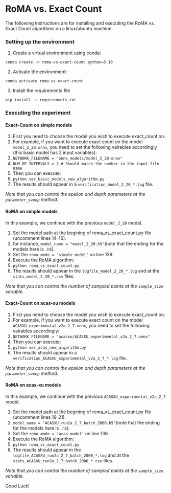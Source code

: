 # RoMA vs. Exact Count

The following instructions are for installing and executing the RoMA vs. Exact Count algorithms on a linux/ubuntu machine.

### Setting up the environment

1. Create a virtual environment using conda:

`conda create -n roma-vs-exact-count python=3.10`

2. Activate the environment:

`conda activate roma-vs-exact-count`

3. Install the requirements file

`pip install -r requirements.txt`

### Executing the experiment

#### Exact-Count on simple models

 1. First you need to choose the model you wish to execute exact_count on.
 2. For example, if you want to execute exact count on the model `model_2_20.onnx`, you need to set the following vairables accordingly (this basic model has 2 input variables):
 3. `NETWORK_FILENAME = "onnx_models/model_2_20.onnx"`
 4. `NUM_OF_INTERVALS = 2 # Should match the number in the input_file name` 
 5. Then you can execute: 
 6. `python ver_basic_models_new_algorithm.py`
 7. The results should appear in a `verification_model_2_20_*.log` file.

*Note that you can control the epsilon and depth parameters at the `parameter_sweep` method.* 

#### RoMA on simple models

In this example, we continue with the previous `model_2_20` model.

 1. Set the model path at the begining of roma_vs_exact_count.py file (uncomment lines 14-16).
 2. for instance, `model_name = "model_2_20.h5"`(note that the ending for the models here is `.h5`).
 3. Set the `roma_mode = 'simple_model'` on line 136.
 4. Execute the RoMA algorithm:
 5. `python roma_vs_exact_count.py`
 6. The results should appear in the `logfile_model_2_20_*.log` and at the `stats_model_2_20_*.csv` files.

*Note that you can control the number of sampled points at the `sample_size` variable.* 

#### Exact-Count on acas-xu models

 1. First you need to choose the model you wish to execute exact_count on.
 2. For example, if you want to execute exact count on the model `ACASXU_experimental_v2a_2_7.onnx`, you need to set the following vairables accordingly:
 3. `NETWORK_FILENAME = "acasxu/ACASXU_experimental_v2a_2_7.onnx"`
 5. Then you can execute: 
 6. `python ver_acas_new_algorithm.py`
 7. The results should appear in a `verification_ACASXU_experimental_v2a_2_7_*.log` file.

*Note that you can control the epsilon and depth parameters at the `parameter_sweep` method.* 

#### RoMA on acas-xu models

In this example, we continue with the previous `ACASXU_experimental_v2a_2_7` model.

 1. Set the model path at the begining of roma_vs_exact_count.py file (uncomment lines 19-21).
 2. `model_name = "ACASXU_run2a_2_7_batch_2000.h5"`(note that the ending for the models here is `.h5`).
 3. Set the `roma_mode = 'acas_model'` on line 136.
 4. Execute the RoMA algorithm:
 5. `python roma_vs_exact_count.py`
 6. The results should appear in the `logfile_ACASXU_run2a_2_7_batch_2000_*.log` and at the `stats_ACASXU_run2a_2_7_batch_2000_*.csv` files.

*Note that you can control the number of sampled points at the `sample_size` variable.* 

Good Luck!

